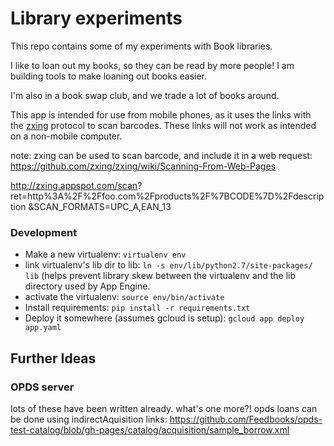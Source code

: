 # Library experiments

This repo contains some of my experiments with Book libraries.

I like to loan out my books, so they can be read by more people! I am building
tools to make loaning out books easier.

I'm also in a book swap club, and we trade a lot of books around.

This app is intended for use from mobile phones, as it uses the links with the
[zxing](github.com/zxing/zxing) protocol to scan barcodes. These links will not
work as intended on a non-mobile computer.

note: zxing can be used to scan barcode, and include it in a web request:
https://github.com/zxing/zxing/wiki/Scanning-From-Web-Pages

  http://zxing.appspot.com/scan? 
    ret=http%3A%2F%2Ffoo.com%2Fproducts%2F%7BCODE%7D%2Fdescription
    &SCAN_FORMATS=UPC_A,EAN_13

### Development

* Make a new virtualenv: `virtualenv env`
* link virtualenv's lib dir to lib: `ln -s env/lib/python2.7/site-packages/ lib` (helps prevent library skew between the virtualenv and the lib directory used by App Engine.
* activate the virtualenv: `source env/bin/activate`
* Install requirements: `pip install -r requirements.txt`
* Deploy it somewhere (assumes gcloud is setup): `gcloud app deploy app.yaml`

## Further Ideas

### OPDS server

  lots of these have been written already. what's one more?!
  opds loans can be done using indirectAquisition links:
    https://github.com/Feedbooks/opds-test-catalog/blob/gh-pages/catalog/acquisition/sample_borrow.xml

